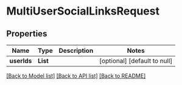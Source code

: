 # MultiUserSocialLinksRequest
## Properties

| Name | Type | Description | Notes |
|------------ | ------------- | ------------- | -------------|
| **userIds** | **List** |  | [optional] [default to null] |

[[Back to Model list]](../README.md#documentation-for-models) [[Back to API list]](../README.md#documentation-for-api-endpoints) [[Back to README]](../README.md)

